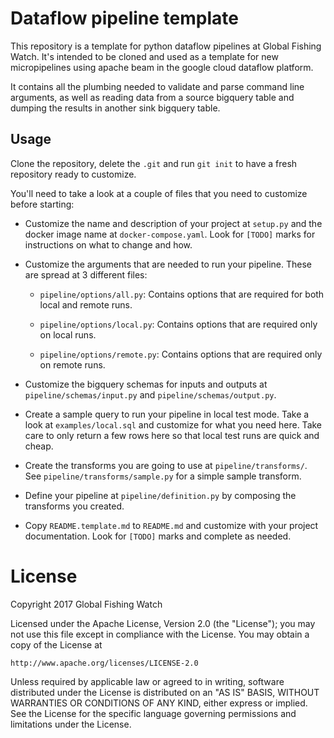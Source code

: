 # Dataflow pipeline template

This repository is a template for python dataflow pipelines at Global Fishing
Watch. It's intended to be cloned and used as a template for new micropipelines
using apache beam in the google cloud dataflow platform.

It contains all the plumbing needed to validate and parse command line
arguments, as well as reading data from a source bigquery table and dumping the
results in another sink bigquery table.

## Usage

Clone the repository, delete the `.git` and run `git init` to have a fresh
repository ready to customize.

You'll need to take a look at a couple of files that you need to customize
before starting:

* Customize the name and description of your project at `setup.py` and the
  docker image name at `docker-compose.yaml`. Look for `[TODO]` marks for
instructions on what to change and how.

* Customize the arguments that are needed to run your pipeline. These are
  spread at 3 different files:

    * `pipeline/options/all.py`: Contains options that are required for both
      local and remote runs.

    * `pipeline/options/local.py`: Contains options that are required only on
      local runs.

    * `pipeline/options/remote.py`: Contains options that are required only on
      remote runs.

* Customize the bigquery schemas for inputs and outputs at `pipeline/schemas/input.py`
  and `pipeline/schemas/output.py`.

* Create a sample query to run your pipeline in local test mode. Take a look at
  `examples/local.sql` and customize for what you need here. Take care to only
return a few rows here so that local test runs are quick and cheap.

* Create the transforms you are going to use at `pipeline/transforms/`. See
  `pipeline/transforms/sample.py` for a simple sample transform.

* Define your pipeline at `pipeline/definition.py` by composing the transforms
  you created.

* Copy `README.template.md` to `README.md` and customize with your project
  documentation. Look for `[TODO]` marks and complete as needed.

# License

Copyright 2017 Global Fishing Watch

Licensed under the Apache License, Version 2.0 (the "License");
you may not use this file except in compliance with the License.
You may obtain a copy of the License at

    http://www.apache.org/licenses/LICENSE-2.0

Unless required by applicable law or agreed to in writing, software
distributed under the License is distributed on an "AS IS" BASIS,
WITHOUT WARRANTIES OR CONDITIONS OF ANY KIND, either express or implied.
See the License for the specific language governing permissions and
limitations under the License.

